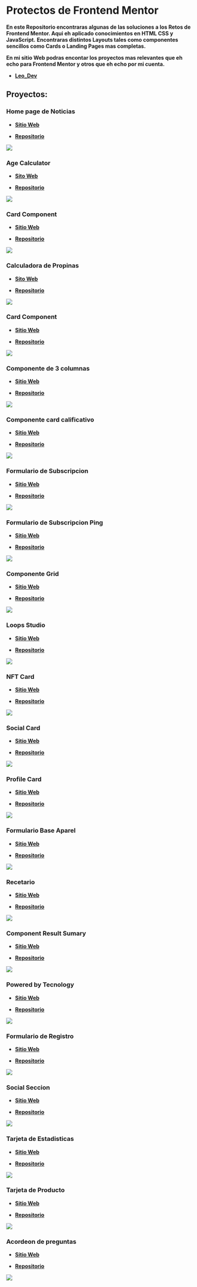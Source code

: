 # Protectos de Frontend Mentor

**En este Repositorio encontraras algunas de las soluciones a los Retos de Frontend Mentor. Aqui eh aplicado conocimientos en HTML CSS y JavaScript.**
**Encontraras distintos Layouts tales como componentes sencillos como Cards o Landing Pages mas completas.**

**En mi sitio Web podras encontar los proyectos mas relevantes que eh echo para Frontend Mentor y otros que eh echo por mi cuenta.**

- **[Leo_Dev](https://leonardo291024.github.io/Leonardo__Diaz/index.html)**

## Proyectos:

### Home page de Noticias
- **[Sitio Web](https://Leonardo291024.github.io/Frontend_Mentor/00-home-page-noticias)**

- **[Repositorio](https://github.com/Leonardo291024/Frontend_Mentor/tree/main/00-home-page-noticias)**

![](./00-home-page-noticias/images/paginaDeNoticias.jpg)

### Age Calculator
- **[Sito Web](https://Leonardo291024.github.io/Frontend_Mentor/01-age-calculator)**

- **[Repositorio](https://github.com/Leonardo291024/Frontend_Mentor/tree/main/01-age-calculator)**

![](./01-age-calculator/images/calculadora-cronologica.png)

### Card Component
- **[Sitio Web](https://Leonardo291024.github.io/Frontend_Mentor/02-card-component)**

- **[Repositorio](https://github.com/Leonardo291024/Frontend_Mentor/tree/main/02-card-component)**

![](./02-card-component/images/article-preview-component.png)

### Calculadora de Propinas
- **[Sito Web](https://Leonardo291024.github.io/Frontend_Mentor/03-calculadora-propinas)**

- **[Repositorio](https://github.com/Leonardo291024/Frontend_Mentor/tree/main/03-calculadora-propinas)**

![](./03-calculadora-propinas/images/calculadoraDePropinas.jpg)

### Card Component
- **[Sitio Web](https://Leonardo291024.github.io/Frontend_Mentor/04-card-component)**

- **[Repositorio](https://github.com/Leonardo291024/Frontend_Mentor/tree/main/04-card-component)**

![](./04-card-component/images/card-order-sumary.png)

### Componente de 3 columnas
- **[Sitio Web](https://Leonardo291024.github.io/Frontend_Mentor/05-component-3-colunmas)**

- **[Repositorio](https://github.com/Leonardo291024/Frontend_Mentor/tree/main/05-component-3-colunmas)**

![](./05-component-3-colunmas/images/componente-3-columnas.png)

### Componente card calificativo
- **[Sitio Web](https://Leonardo291024.github.io/Frontend_Mentor/06-component-card-calificativo)**

- **[Repositorio](https://github.com/Leonardo291024/Frontend_Mentor/tree/main/06-component-card-calificativo)**

![](./06-component-card-calificativo/images/ComponenteCalificativo.jpg)

### Formulario de Subscripcion
- **[Sitio Web](https://Leonardo291024.github.io/Frontend_Mentor/07-formulario-subscripcion)**

- **[Repositorio](https://github.com/Leonardo291024/Frontend_Mentor/tree/main/07-formulario-subscripcion)**

![](./07-formulario-subscripcion/images/formulario-de-suscripcion.png)

### Formulario de Subscripcion Ping
- **[Sitio Web](https://Leonardo291024.github.io/Frontend_Mentor/08-formulario-ping)**

- **[Repositorio](https://github.com/Leonardo291024/Frontend_Mentor/tree/main/08-formulario-ping)**

![](./08-formulario-ping/images/ping.png)

### Componente Grid
- **[Sitio Web](https://Leonardo291024.github.io/Frontend_Mentor/09-grid-component)**

- **[Repositorio](https://github.com/Leonardo291024/Frontend_Mentor/tree/main/09-grid-component)**

![](./09-grid-component/images/componente-grid.png)

### Loops Studio
- **[Sitio Web](https://Leonardo291024.github.io/Frontend_Mentor/10-loop-studios)**

- **[Repositorio](https://github.com/Leonardo291024/Frontend_Mentor/tree/main/10-loop-studios)**

![](./10-loop-studios/images/loopsStudios.jpg)

### NFT Card
- **[Sitio Web](https://Leonardo291024.github.io/Frontend_Mentor/11-nft-card)**

- **[Repositorio](https://github.com/Leonardo291024/Frontend_Mentor/tree/main/11-nft-card)**

![](./11-nft-card/images/card-nft.png)

### Social Card
- **[Sitio Web](https://Leonardo291024.github.io/Frontend_Mentor/12-card-redes-sociales)**

- **[Repositorio](https://github.com/Leonardo291024/Frontend_Mentor/tree/main/12-card-redes-sociales)**

![](./12-card-redes-sociales/images/socialCard.jpg)

### Profile Card
- **[Sitio Web](https://Leonardo291024.github.io/Frontend_Mentor/13-profile-card-component)**

- **[Repositorio](https://github.com/Leonardo291024/Frontend_Mentor/tree/main/13-profile-card-component)**

![](./13-profile-card-component/images/component-card-profile.png)

### Formulario Base Aparel
- **[Sitio Web](https://Leonardo291024.github.io/Frontend_Mentor/14-formulario-base-aparel)**

- **[Repositorio](https://github.com/Leonardo291024/Frontend_Mentor/tree/main/14-formulario-base-aparel)**

![](./14-formulario-base-aparel/images/base-aparel.png)

### Recetario
- **[Sitio Web](https://Leonardo291024.github.io/Frontend_Mentor/15-recetario)**

- **[Repositorio](https://github.com/Leonardo291024/Frontend_Mentor/tree/main/15-recetario)**

![](./15-recetario/images/recetario.jpg)

### Component Result Sumary
- **[Sitio Web](https://Leonardo291024.github.io/Frontend_Mentor/16-result-sumary-component)**

- **[Repositorio](https://github.com/Leonardo291024/Frontend_Mentor/tree/main/16-result-sumary-component)**

![](./16-result-sumary-component/images/componente-de-resultados.png)

### Powered by Tecnology
- **[Sitio Web](https://Leonardo291024.github.io/Frontend_Mentor/17-powered-by-tecnology)**

- **[Repositorio](https://github.com/Leonardo291024/Frontend_Mentor/tree/main/17-powered-by-tecnology)**

![](./17-powered-by-tecnology/images/seccion-funcion-4-tarjetas.png)

### Formulario de Registro
- **[Sitio Web](https://Leonardo291024.github.io/Frontend_Mentor/18-formulario-reguistro)**

- **[Repositorio](https://github.com/Leonardo291024/Frontend_Mentor/tree/main/18-formulario-reguistro)**

![](./18-formulario-reguistro/images/formulario-basico.png)

### Social Seccion
- **[Sitio Web](https://Leonardo291024.github.io/Frontend_Mentor/19-social-proof-section)**

- **[Repositorio](https://github.com/Leonardo291024/Frontend_Mentor/tree/main/19-social-proof-section)**

![](./19-social-proof-section/images/seccion-prueba-social.png)

### Tarjeta de Estadisticas
- **[Sitio Web](https://Leonardo291024.github.io/Frontend_Mentor/20-tarjeta-estadisticas)**

- **[Repositorio](https://github.com/Leonardo291024/Frontend_Mentor/tree/main/20-tarjeta-estadisticas)**

![](./20-tarjeta-estadisticas/images/tarjeta-vista-previa-estadisticas.png)

### Tarjeta de Producto
- **[Sitio Web](https://Leonardo291024.github.io/Frontend_Mentor/21-card-product)**

- **[Repositorio](https://github.com/Leonardo291024/Frontend_Mentor/tree/main/21-card-product)**

![](./21-card-product/images/tarjeta-vista-previa.png)

### Acordeon de preguntas
- **[Sitio Web](https://Leonardo291024.github.io/Frontend_Mentor/22-acordeon-preguntas)**

- **[Repositorio](https://github.com/Leonardo291024/Frontend_Mentor/tree/main/22-acordeon-preguntas)**

![](./22-acordeon-preguntas/assets/acordeonDePreguntas.jpg)